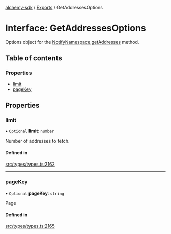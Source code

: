 [alchemy-sdk](../README.md) / [Exports](../modules.md) / GetAddressesOptions

# Interface: GetAddressesOptions

Options object for the [NotifyNamespace.getAddresses](../classes/NotifyNamespace.md#getaddresses) method.

## Table of contents

### Properties

- [limit](GetAddressesOptions.md#limit)
- [pageKey](GetAddressesOptions.md#pagekey)

## Properties

### limit

• `Optional` **limit**: `number`

Number of addresses to fetch.

#### Defined in

[src/types/types.ts:2162](https://github.com/alchemyplatform/alchemy-sdk-js/blob/340ad5a/src/types/types.ts#L2162)

___

### pageKey

• `Optional` **pageKey**: `string`

Page

#### Defined in

[src/types/types.ts:2165](https://github.com/alchemyplatform/alchemy-sdk-js/blob/340ad5a/src/types/types.ts#L2165)
